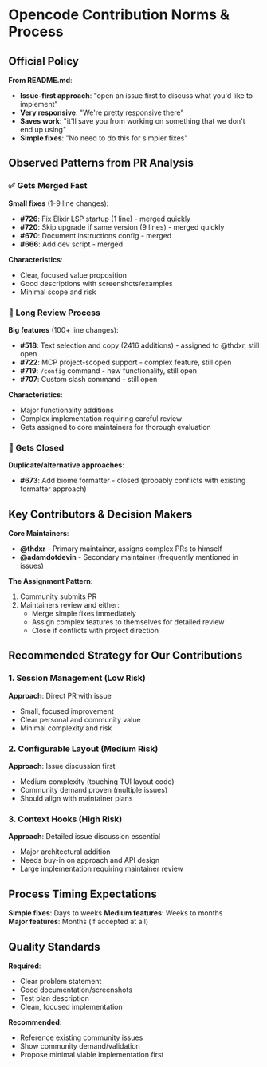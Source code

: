 # Opencode Contribution Norms & Process

## Official Policy

**From README.md**:
- **Issue-first approach**: "open an issue first to discuss what you'd like to implement"
- **Very responsive**: "We're pretty responsive there"
- **Saves work**: "it'll save you from working on something that we don't end up using"
- **Simple fixes**: "No need to do this for simpler fixes"

## Observed Patterns from PR Analysis

### ✅ Gets Merged Fast
**Small fixes** (1-9 line changes):
- **#726**: Fix Elixir LSP startup (1 line) - merged quickly
- **#720**: Skip upgrade if same version (9 lines) - merged quickly
- **#670**: Document instructions config - merged
- **#666**: Add dev script - merged

**Characteristics**:
- Clear, focused value proposition
- Good descriptions with screenshots/examples
- Minimal scope and risk

### 🔄 Long Review Process  
**Big features** (100+ line changes):
- **#518**: Text selection and copy (2416 additions) - assigned to @thdxr, still open
- **#722**: MCP project-scoped support - complex feature, still open
- **#719**: `/config` command - new functionality, still open
- **#707**: Custom slash command - still open

**Characteristics**:
- Major functionality additions
- Complex implementation requiring careful review
- Gets assigned to core maintainers for thorough evaluation

### 🚫 Gets Closed
**Duplicate/alternative approaches**:
- **#673**: Add biome formatter - closed (probably conflicts with existing formatter approach)

## Key Contributors & Decision Makers

**Core Maintainers**:
- **@thdxr** - Primary maintainer, assigns complex PRs to himself
- **@adamdotdevin** - Secondary maintainer (frequently mentioned in issues)

**The Assignment Pattern**:
1. Community submits PR
2. Maintainers review and either:
   - Merge simple fixes immediately
   - Assign complex features to themselves for detailed review
   - Close if conflicts with project direction

## Recommended Strategy for Our Contributions

### 1. Session Management (Low Risk)
**Approach**: Direct PR with issue
- Small, focused improvement
- Clear personal and community value
- Minimal complexity and risk

### 2. Configurable Layout (Medium Risk)  
**Approach**: Issue discussion first
- Medium complexity (touching TUI layout code)
- Community demand proven (multiple issues)
- Should align with maintainer plans

### 3. Context Hooks (High Risk)
**Approach**: Detailed issue discussion essential
- Major architectural addition
- Needs buy-in on approach and API design
- Large implementation requiring maintainer review

## Process Timing Expectations

**Simple fixes**: Days to weeks
**Medium features**: Weeks to months  
**Major features**: Months (if accepted at all)

## Quality Standards

**Required**:
- Clear problem statement
- Good documentation/screenshots
- Test plan description
- Clean, focused implementation

**Recommended**:
- Reference existing community issues
- Show community demand/validation
- Propose minimal viable implementation first